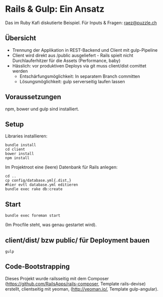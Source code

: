 # Rails & Gulp: Ein Ansatz

Das im Ruby Kafi diskutierte Beispiel.
Für Inputs & Fragen: raez@puzzle.ch

## Übersicht

* Trennung der Applikation in REST-Backend und Client mit gulp-Pipeline
* Client wird direkt aus /public ausgeliefert - Rails spielt nicht Durchlauferhitzer für die Assets (Performance, baby)
* Hässlich: vor produktiven Deploys via git muss client/dist comittet werden
  * Entschärfungsmöglichkeit: In separatem Branch committen
  * Lösungsmöglichkeit: gulp serverseitig laufen lassen 

## Voraussetzungen

npm, bower und gulp sind installiert.

## Setup

Libraries installieren:

    bundle install
    cd client
    bower install
    npm install
  
Im Projektroot eine (leere) Datenbank für Rails anlegen:
   
    cd ..
    cp config/database.yml{.dist,}
    #hier evtl database.yml editieren
    bundle exec rake db:create       
    
## Start

    bundle exec foreman start
    
(Im Procfile steht, was genau gestartet wird).    
    
## client/dist/ bzw public/ für Deployment bauen

    gulp
    
## Code-Bootstrapping
Dieses Projekt wurde railsseitig mit dem Composer (https://github.com/RailsApps/rails-composer, Template rails-devise) 
erstellt, clientseitig mit yeoman, (http://yeoman.io/, Template gulp-angular).
    